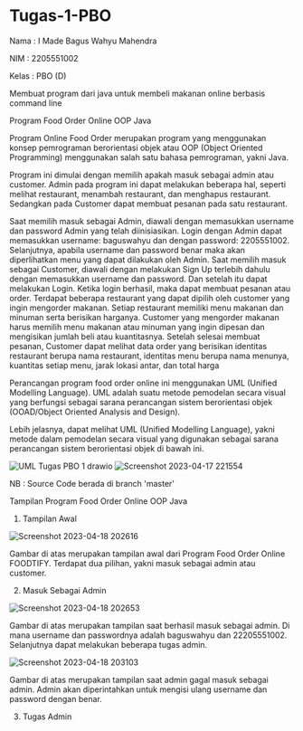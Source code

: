 # Tugas-1-PBO
Nama    : I Made Bagus Wahyu Mahendra

NIM     : 2205551002

Kelas   : PBO (D)

Membuat program dari java untuk membeli makanan online berbasis command line

Program Food Order Online OOP Java

Program Online Food Order merupakan program yang menggunakan konsep pemrograman berorientasi objek atau OOP (Object Oriented Programming) menggunakan salah satu bahasa pemrograman, yakni Java.

Program ini dimulai dengan memilih apakah masuk sebagai admin atau customer. Admin pada program ini dapat melakukan beberapa hal, seperti melihat restaurant, menambah restaurant, dan menghapus restaurant. Sedangkan pada Customer dapat membuat pesanan pada satu restaurant. 

Saat memilih masuk sebagai Admin, diawali dengan memasukkan username dan password Admin yang telah diinisiasikan. Login dengan Admin dapat memasukkan username: baguswahyu dan dengan password: 2205551002. Selanjutnya, apabila username dan password benar maka akan diperlihatkan menu yang dapat dilakukan oleh Admin.
Saat memilih masuk sebagai Customer, diawali dengan melakukan Sign Up terlebih dahulu dengan memasukkan username dan password. Dan setelah itu dapat melakukan Login. Ketika login berhasil, maka dapat membuat pesanan atau order.
Terdapat beberapa restaurant yang dapat dipilih oleh customer yang ingin mengorder makanan. Setiap restaurant memiliki menu makanan dan minuman serta berisikan harganya.
Customer yang mengorder makanan harus memilih menu makanan atau minuman yang ingin dipesan dan mengisikan jumlah beli atau kuantitasnya.
Setelah selesai membuat pesanan, Customer dapat melihat data order yang berisikan identitas restaurant berupa nama restaurant, identitas menu berupa nama menunya, kuantitas setiap menu, jarak lokasi antar, dan total harga

Perancangan program food order online ini menggunakan UML (Unified Modelling Language). UML adalah suatu metode pemodelan secara visual yang berfungsi sebagai sarana perancangan sistem berorientasi objek (OOAD/Object Oriented Analysis and Design).

Lebih jelasnya, dapat melihat UML (Unified Modelling Language), yakni metode dalam pemodelan secara visual yang digunakan sebagai sarana perancangan sistem berorientasi objek di bawah ini.



![UML Tugas PBO 1 drawio](https://user-images.githubusercontent.com/114908291/232515289-68b89174-fe3f-49f4-81f4-ab71c13dee15.png)
![Screenshot 2023-04-17 221554](https://user-images.githubusercontent.com/114908291/232515461-5b896c52-caa5-43e9-831a-95963320ae7a.png)



NB : Source Code berada di branch 'master'


Tampilan Program Food Order Online OOP Java

1. Tampilan Awal


![Screenshot 2023-04-18 202616](https://user-images.githubusercontent.com/114908291/232780671-4bf4e1e2-2a26-4691-9e4c-cfd542c28806.png)


Gambar di atas merupakan tampilan awal dari Program Food Order Online FOODTIFY. Terdapat dua pilihan, yakni masuk sebagai admin atau customer.

2. Masuk Sebagai Admin


![Screenshot 2023-04-18 202653](https://user-images.githubusercontent.com/114908291/232780985-5e8d2954-12d5-4e4f-a183-c4713fba1769.png)


Gambar di atas merupakan tampilan saat berhasil masuk sebagai admin. Di mana username dan passwordnya adalah baguswahyu dan 22205551002. Selanjutnya dapat melakukan beberapa tugas admin.


![Screenshot 2023-04-18 203103](https://user-images.githubusercontent.com/114908291/232781477-b8354f29-a154-4ecf-9bad-65b53dffc367.png)


Gambar di atas merupakan tampilan saat admin gagal masuk sebagai admin. Admin akan diperintahkan untuk mengisi ulang username dan password dengan benar.


3. Tugas Admin


